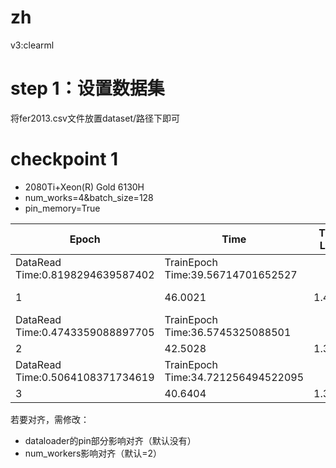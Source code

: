 # zh
v3:clearml

# step 1：设置数据集
将fer2013.csv文件放置dataset/路径下即可

# checkpoint 1
- 2080Ti+Xeon(R) Gold 6130H
- num_works=4&batch_size=128
- pin_memory=True

|Epoch  |  Time  |  Train Loss    |  Train ACC    |   Val Loss     |   Val ACC||
|--|--|--|--|--|--|--|
|DataRead Time:0.8198294639587402      |  TrainEpoch Time:39.56714701652527|
|1       | 46.0021       |  1.4024     |     24.4202     |    1.8094      |    24.5751     |    saves best|
|DataRead Time:0.4743359088897705    |    TrainEpoch Time:36.5745325088501|
|2       | 42.5028       |  1.3385     |     24.9566      |   1.7989      |    24.4915      |   |
|DataRead Time:0.5064108371734619     |   TrainEpoch Time:34.721256494522095|
|3       | 40.6404       |  1.3371     |     24.9824      |   1.7983      |    24.4636 ||



若要对齐，需修改：
- dataloader的pin部分影响对齐（默认没有）
- num_workers影响对齐（默认=2）
